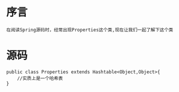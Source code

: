 # 序言

    在阅读Spring源码时，经常出现Properties这个类,现在让我们一起了解下这个类

# 源码

    public class Properties extends Hashtable<Object,Object>{
        //实质上是一个哈希表
    }
